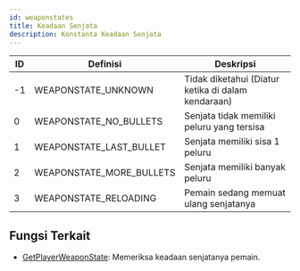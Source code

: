 ```yaml
---
id: weaponstates
title: Keadaan Senjata
description: Konstanta Keadaan Senjata
---
```


| ID  | Definisi                 | Deskripsi                                          |
| --- | ------------------------ | -------------------------------------------------- |
| -1  | WEAPONSTATE_UNKNOWN      | Tidak diketahui (Diatur ketika di dalam kendaraan) |
| 0   | WEAPONSTATE_NO_BULLETS   | Senjata tidak memiliki peluru yang tersisa         |
| 1   | WEAPONSTATE_LAST_BULLET  | Senjata memiliki sisa 1 peluru                     |
| 2   | WEAPONSTATE_MORE_BULLETS | Senjata memiliki banyak peluru                     |
| 3   | WEAPONSTATE_RELOADING    | Pemain sedang memuat ulang senjatanya              |

## Fungsi Terkait

- [GetPlayerWeaponState](../functions/GetPlayerWeaponState): Memeriksa keadaan senjatanya pemain.
